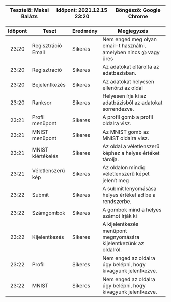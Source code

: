 | Tesztelő: Makai Balázs| Időpont: 2021.12.15 23:20 | Böngésző: Google Chrome |
|-----------------------|---------------------------|-------------------------|

| Időpont | Teszt                | Eredmény | Megjegyzés                                                           |
|:-------:|----------------------|----------|----------------------------------------------------------------------|
| 23:20   | Regisztráció Email   | Sikeres  | Nem enged meg olyan email-t használni, amelyben nincs @ vagy üres    |
| 23:20   | Regisztráció         | Sikeres  | Az adatokat eltárolta az adatbázisban.				                       |
| 23:20   | Bejelentkezés        | Sikeres  | Az adatokat helyesen ellenőrzi az oldal			                    	   |
| 23:20   | Ranksor              | Sikeres  | Helyesen írja ki az adatbázisból az adatokat sorrendezve.		         |
| 23:21   | Profil menüpont      | Sikeres  | A profil gomb a profil oldalra visz. 				                         |
| 23:21   | MNIST menüpont       | Sikeres  | Az MNIST gomb az MNIST oldalra visz.				                         |
| 23:21   | MNIST kiértékelés    | Sikeres  | Az oldal a véletlenszerű képhez a helyes értéket tárolja.	           |
| 23:21   | Véletlenszerű kép    | Sikeres  | Az oldalon mindíg véletlenszerű képet jelenít meg                    |
| 23:22   | Submit		           | Sikeres  | A submit lenyomásása helyes értéket ad be a rendszerbe.		           |
| 23:22   | Számgombok           | Sikeres  | A gombok mind a helyes számot írják ki                               |
| 23:22   | Kijelentkezés        | Sikeres  | A kijelentkezés menüpont megnyomására kijelentkezünk az oldalról.    |
| 23:22   | Profil		           | Sikeres  | Nem enged az oldalra úgy belépni, hogy kivagyunk jelentkezve.	       |
| 23:22   | MNIST 		           | Sikeres  | Nem enged az oldalra úgy belépni, hogy kivagyunk jelentkezve.	       |
